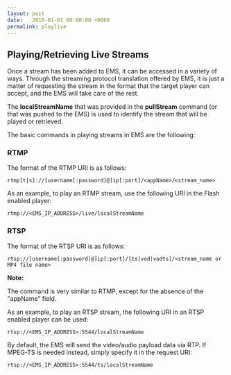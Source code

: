 ```yaml
---
layout: post
date:   2016-01-01 00:00:00 +0000
permalink: playlive
---
```


## Playing/Retrieving Live Streams

Once a stream has been added to EMS, it can be accessed in a variety of ways. Through the streaming protocol translation offered by EMS, it is just a matter of requesting the stream in the format that the target player can accept, and the EMS will take care of the rest.

The **localStreamName** that was provided in the **pullStream** command (or that was pushed to the EMS) is used to identify the stream that will be played or retrieved.

The basic commands in playing streams in EMS are the following:

### RTMP

The format of the RTMP URI is as follows:

    rtmp[t|s]://[username[:password]@]ip[:port]/<appName>/<stream_name>

As an example, to play an RTMP stream, use the following URI in the Flash enabled player:

    rtmp://<EMS_IP_ADDRESS>/live/localStreamName

### RTSP

The format of the RTSP URI is as follows:

    rtsp://[username[:password]@]ip[:port]/[ts|vod|vodts]/<stream_name or MP4 file name>

**Note:**

The command is very similar to RTMP, except for the absence of the "appName" field.

As an example, to play an RTSP stream, the following URI in an RTSP enabled player can be used:

    rtsp://<EMS_IP_ADDRESS>:5544/localStreamName

By default, the EMS will send the video/audio payload data via RTP. If MPEG-TS is needed instead, simply specify it in the request URI:

    rtsp://<EMS_IP_ADDRESS>:5544/ts/localStreamName

